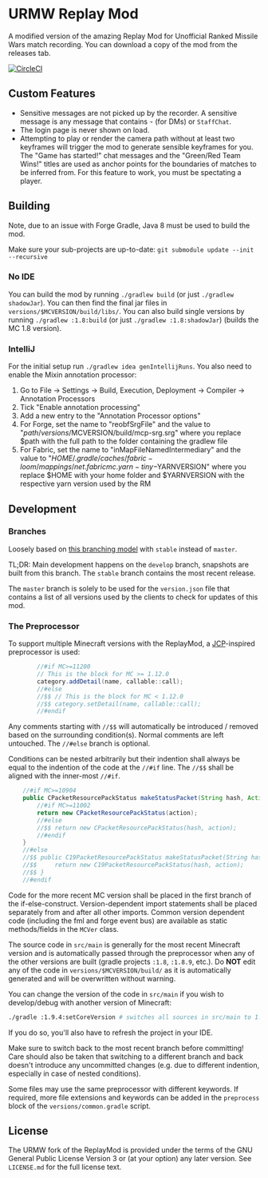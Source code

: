 # URMW Replay Mod
A modified version of the amazing Replay Mod for Unofficial Ranked Missile Wars match recording.
You can download a copy of the mod from the releases tab.

[![CircleCI](https://circleci.com/gh/LlewVallis/UrmwReplayMod.svg?style=svg)](https://circleci.com/gh/LlewVallis/UrmwReplayMod)

## Custom Features
* Sensitive messages are not picked up by the recorder. A sensitive message is any message that contains `➛` (for DMs) or `StaffChat`.
* The login page is never shown on load.
* Attempting to play or render the camera path without at least two keyframes will trigger the mod to generate sensible keyframes for you.
  The "Game has started!" chat messages and the "Green/Red Team Wins!" titles are used as anchor points for the boundaries of matches to be inferred from.
  For this feature to work, you must be spectating a player.

## Building
Note, due to an issue with Forge Gradle, Java 8 must be used to build the mod.

Make sure your sub-projects are up-to-date: `git submodule update --init --recursive`

### No IDE
You can build the mod by running `./gradlew build` (or just `./gradlew shadowJar`). You can then find the final jar files in `versions/$MCVERSION/build/libs/`.
You can also build single versions by running `./gradlew :1.8:build` (or just `./gradlew :1.8:shadowJar`) (builds the MC 1.8 version).

### IntelliJ
For the initial setup run `./gradlew idea genIntellijRuns`.
You also need to enable the Mixin annotation processor:
1. Go to File -> Settings -> Build, Execution, Deployment -> Compiler -> Annotation Processors
2. Tick "Enable annotation processing"
3. Add a new entry to the "Annotation Processor options"
4. For Forge, set the name to "reobfSrgFile" and the value to "$path/versions/$MCVERSION/build/mcp-srg.srg" where you replace $path with the full 
path to the folder containing the gradlew file
4. For Fabric, set the name to "inMapFileNamedIntermediary" and the value to "$HOME/.gradle/caches/fabric-loom/mappings/net.fabricmc.yarn-tiny-$YARNVERSION" where you replace $HOME with your home folder and $YARNVERSION with the respective yarn version used by the RM

## Development
### Branches
Loosely based on [this branching model](http://nvie.com/posts/a-successful-git-branching-model/) with `stable` instead of `master`.

TL;DR:
Main development happens on the `develop` branch, snapshots are built from this branch.
The `stable` branch contains the most recent release.

The `master` branch is solely to be used for the `version.json` file that contains a list of all versions
used by the clients to check for updates of this mod.

### The Preprocessor
To support multiple Minecraft versions with the ReplayMod, a [JCP](https://github.com/raydac/java-comment-preprocessor)-inspired preprocessor is used:
```java
        //#if MC>=11200
        // This is the block for MC >= 1.12.0
        category.addDetail(name, callable::call);
        //#else
        //$$ // This is the block for MC < 1.12.0
        //$$ category.setDetail(name, callable::call);
        //#endif
```
Any comments starting with `//$$` will automatically be introduced / removed based on the surrounding condition(s).
Normal comments are left untouched. The `//#else` branch is optional.

Conditions can be nested arbitrarily but their indention shall always be equal to the indention of the code at the `//#if` line.
The `//$$` shall be aligned with the inner-most `//#if`.
```java
    //#if MC>=10904
    public CPacketResourcePackStatus makeStatusPacket(String hash, Action action) {
        //#if MC>=11002
        return new CPacketResourcePackStatus(action);
        //#else
        //$$ return new CPacketResourcePackStatus(hash, action);
        //#endif
    }
    //#else
    //$$ public C19PacketResourcePackStatus makeStatusPacket(String hash, Action action) {
    //$$     return new C19PacketResourcePackStatus(hash, action);
    //$$ }
    //#endif
```
Code for the more recent MC version shall be placed in the first branch of the if-else-construct.
Version-dependent import statements shall be placed separately from and after all other imports.
Common version dependent code (including the fml and forge event bus) are available as static methods/fields in the `MCVer` class.

The source code in `src/main` is generally for the most recent Minecraft version and is automatically passed through the
preprocessor when any of the other versions are built (gradle projects `:1.8`, `:1.8.9`, etc.).
Do **NOT** edit any of the code in `versions/$MCVERSION/build/` as it is automatically generated and will be overwritten without warning.

You can change the version of the code in `src/main` if you wish to develop/debug with another version of Minecraft:
```bash
./gradle :1.9.4:setCoreVersion # switches all sources in src/main to 1.9.4
```
If you do so, you'll also have to refresh the project in your IDE.

Make sure to switch back to the most recent branch before committing!
Care should also be taken that switching to a different branch and back doesn't introduce any uncommitted changes (e.g. due to different indention, especially in case of nested conditions).

Some files may use the same preprocessor with different keywords.
If required, more file extensions and keywords can be added in the `preprocess` block of the `versions/common.gradle` script.

## License
The URMW fork of the ReplayMod is provided under the terms of the GNU General Public License Version 3 or (at your option) any later version.
See `LICENSE.md` for the full license text.
